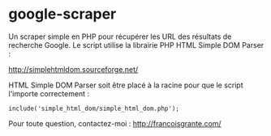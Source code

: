 google-scraper
==============

Un scraper simple en PHP pour récupérer les URL des résultats de recherche Google. Le script utilise la librairie PHP HTML Simple DOM Parser :

http://simplehtmldom.sourceforge.net/

HTML Simple DOM Parser soit être placé à la racine pour que le script l'importe correctement :

    include('simple_html_dom/simple_html_dom.php');
    
Pour toute question, contactez-moi : http://francoisgrante.com/



